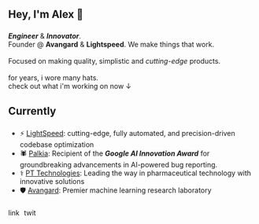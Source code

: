 
<h2 align="left">Hey, I'm Alex  🙌</h2>

###

**_Engineer_** & **_Innovator_**.  <br>Founder @ **Avangard** & **Lightspeed**. We make things that work.<br><br>Focused on making quality, simplistic and _cutting-edge_ products.<br><br>for years, i wore many hats.  <br>check out what i'm working on now ↓

###

<h2 align="left">Currently</h2>

###

- ⚡️ [LightSpeed](https://alexu8007.github.io/LightSpeedWebsite/): cutting-edge, fully automated, and precision-driven codebase optimization
- 🕷️ [Palkia](https://palkia.me): Recipient of the _**Google AI Innovation Award**_ for groundbreaking advancements in AI-powered bug reporting.
- ⚕️ [PT Technologies](https://pillthought.com): Leading the way in pharmaceutical technology with innovative solutions
- 🛡️ [Avangard](https://x.com/avangardlabs): Premier machine learning research laboratory

###

<div align="left">
  <img src="https://raw.githubusercontent.com/maurodesouza/profile-readme-generator/master/src/assets/icons/social/linkedin/default.svg" width="28" height="16" alt="linkedin logo"  />
  <a href="https://x.com/alexinbinary" target="_blank">
    <img src="https://raw.githubusercontent.com/maurodesouza/profile-readme-generator/master/src/assets/icons/social/twitter/default.svg" width="28" height="16" alt="twitter logo"  />
  </a>
</div>


###


<!--
**alexu8007/alexu8007** is a ✨ _special_ ✨ repository because its `README.md` (this file) appears on your GitHub profile.

Here are some ideas to get you started:

- 🔭 I’m currently working on ...
- 🌱 I’m currently learning ...
- 👯 I’m looking to collaborate on ...
- 🤔 I’m looking for help with ...
- 💬 Ask me about ...
- 📫 How to reach me: ...
- 😄 Pronouns: ...
- ⚡ Fun fact: ...
-->
